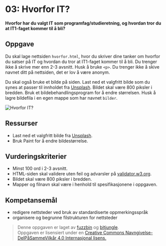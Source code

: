 03: Hvorfor IT?
===============
**Hvorfor har du valgt IT som programfag/studieretning, og hvordan tror du at IT1-faget kommer til å bli?**

Oppgave
-------
Du skal lage nettsiden `hvorfor.html`, hvor du skriver dine tanker om hvorfor du satser på IT og hvordan du tror at IT1-faget kommer til å bli. Du trenger ikke å skrive mer enn 2-3 avsnitt. Husk å bruke `<p>`. Du trenger ikke å skive navnet ditt på nettsiden, det er lov å være anonym.

Du skal også bruke et bilde på siden. Last ned et valgfritt bilde som du synes at passer til innholdet fra [Unsplash](https://unsplash.com/). Bildet skal være 800 piksler i bredden. Bruk et bildebehandlingsprogram for å endre størrelsen. Husk å lagre bildefila i en egen mappe som har navnet `bilder`.

![Hvorfor IT?](https://raw.githubusercontent.com/fagstoff/IT1/master/Bilder/hvorfor_it.png)

Ressurser
---------
* Last ned et valgfritt bilde fra [Unsplash](https://unsplash.com/).
* Bruk Paint for å endre bildestørrelse.

Vurderingskriterier
-------------------
* Minst 100 ord i 2-3 avsnitt.
* HTML-siden skal validere uten feil og advarsler på [validator.w3.org](https://validator.w3.org/).
* Bildet skal være 800 piksler i bredden.
* Mapper og filnavn skal være i henhold til spesifikasjonene i oppgaven.

Kompetansemål
-------------
* redigere nettsteder ved bruk av standardiserte oppmerkingsspråk
* organisere og begrunne filstrukturen for nettsteder

>Denne oppgaven er laget av [fuzzbin](https://github.com/fuzzbin) og [bitjungle](https://github.com/bitjungle).  
>Oppgaven er lisensiert under en
>[Creative Commons Navngivelse-DelPåSammeVilkår 4.0 Internasjonal lisens.
](http://creativecommons.org/licenses/by-sa/4.0/)
